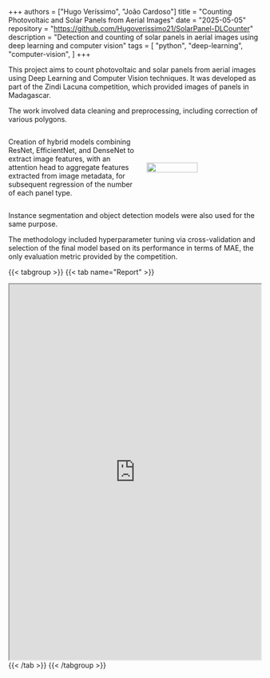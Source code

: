+++
authors = ["Hugo Veríssimo", "João Cardoso"]
title = "Counting Photovoltaic and Solar Panels from Aerial Images"
date = "2025-05-05"
repository = "https://github.com/Hugoverissimo21/SolarPanel-DLCounter"
description = "Detection and counting of solar panels in aerial images using deep learning and computer vision"
tags = [
    "python",
    "deep-learning",
    "computer-vision",
]
+++

This project aims to count photovoltaic and solar panels from aerial images using Deep Learning and Computer Vision techniques. It was developed as part of the Zindi Lacuna competition, which provided images of panels in Madagascar.

The work involved data cleaning and preprocessing, including correction of various polygons.

<div style="display: flex; align-items: center; gap: 20px;">

  <div style="flex: 1;">
    <p>Creation of hybrid models combining ResNet, EfficientNet, and DenseNet to extract image features, with an attention head to aggregate features extracted from image metadata, for subsequent regression of the number of each panel type.</p>
  </div>

  <img src="https://hugoverissimo21.github.io/SolarPanel-DLCounter/assets/nn (slides).png" width="45%">

</div>

Instance segmentation and object detection models were also used for the same purpose.

The methodology included hyperparameter tuning via cross-validation and selection of the final model based on its performance in terms of MAE, the only evaluation metric provided by the competition.

{{< tabgroup >}}
{{< tab name="Report" >}}
<iframe src="https://hugoverissimo21.github.io/SolarPanel-DLCounter/report.pdf"
        width="100%"
        height="750px"
        loading="lazy">
        Your browser does not support iframes.
</iframe>
{{< /tab >}}
{{< /tabgroup >}}
